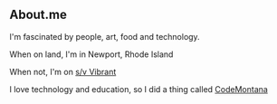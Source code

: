## About.me

I'm fascinated by people, art, food and technology.

When on land, I'm in Newport, Rhode Island

When not, I'm on [s/v Vibrant](http:svvibrant.com)

I love technology and education, so I did a thing called [CodeMontana](https://www.youtube.com/watch?v=mzNUCKMZQoo)
<!--
**robzarry/robzarry** is a ✨ _special_ ✨ repository because its `README.md` (this file) appears on your GitHub profile.

Here are some ideas to get you started:

- 🔭 I’m currently working on ...
- 🌱 I’m currently learning ...
- 👯 I’m looking to collaborate on ...
- 🤔 I’m looking for help with ...
- 💬 Ask me about ...
- 📫 How to reach me: ...
- 😄 Pronouns: ...
- ⚡ Fun fact: ...
-->
